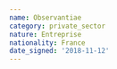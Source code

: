 ```yaml
---
name: Observantiae
category: private_sector
nature: Entreprise
nationality: France
date_signed: '2018-11-12'
---
```

    
